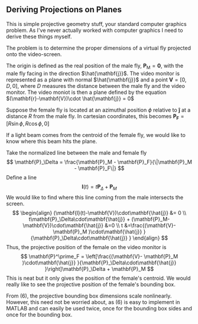 ## Deriving Projections on Planes

This is simple projective geometry stuff, your standard computer graphics problem. As I've never actually worked with computer graphics I need to derive these things myself. 

The problem is to determine the proper dimensions of a virtual fly projected onto the video-screen. 

The origin is defined as the real position of the male fly, $\mathbf{P}_\text{M} = \mathbf{0}$, with the male fly facing in the direction $\hat{\mathbf{j}}$. The video monitor is represented as a plane with normal $\hat{\mathbf{j}}$ and a point $\mathbf{V} = \left[ 0, D, 0 \right]$, where $D$ measures the distance between the male fly and the video monitor. The video moniot is then a plane defined by the equation $(\mathbf{r}-\mathbf{V})\cdot \hat{\mathbf{j}} = 0$

Suppose the female fly is located at an azimuthal position $\phi$ relative to $\mathbf{\hat{j}}$ at a distance $R$ from the male fly. In cartesian coordinates, this becomes $\mathbf{P_F}= \left[ R\sin\phi, R\cos\phi, 0\right]$ 

If a light beam comes from the centroid of the female fly, we would like to know where this beam hits the plane. 

Take the normalized line between the male and female fly 
$$
\mathbf{P}_\Delta = \frac{\mathbf{P}_M - \mathbf{P}_F}{\|\mathbf{P}_M - \mathbf{P}_F\|} 
$$
Define a line 
$$
\mathbf{l}(t) = t\mathbf{P}_\Delta + \mathbf{P}_M
$$
We would like to find where this line coming from the male intersects the screen. 
$$
\begin{align}
(\mathbf{l}(t)-\mathbf{V})\cdot\mathbf{\hat{j}} &= 0 \\
t\mathbf{P}_\Delta\cdot\mathbf{\hat{j}} + (\mathbf{P}_M-\mathbf{V})\cdot\mathbf{\hat{j}} &=0 \\
t &=\frac{(\mathbf{V}- \mathbf{P}_M )\cdot\mathbf{\hat{j}} }{\mathbf{P}_\Delta\cdot\mathbf{\hat{j}} }
\end{align}
$$
Thus, the projective position of the female on the video monitor is
$$
\mathbf{P}^\prime_F = \left[\frac{(\mathbf{V}- \mathbf{P}_M )\cdot\mathbf{\hat{j}} }{\mathbf{P}_\Delta\cdot\mathbf{\hat{j}} }\right]\mathbf{P}_\Delta + \mathbf{P}_M
$$
 This is neat but it only gives the position of the female's centroid. We would really like to see the projective position of the  female's bounding box. 

From $(6)$, the projective bounding box dimensions scale nonlinearly. However, this need not be worried about, as $(6)$ is easy to implement in MATLAB and can easily be used twice, once for the bounding box sides and once for the bounding box. 